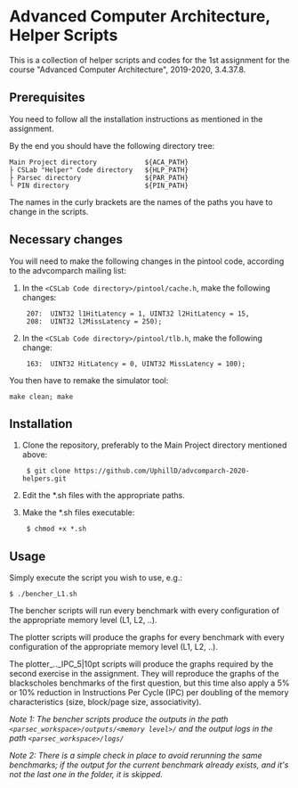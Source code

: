 # Advanced Computer Architecture, Helper Scripts

This is a collection of helper scripts and codes for the 1st assignment for the course "Advanced Computer Architecture", 2019-2020, 3.4.37.8.

## Prerequisites

You need to follow all the installation instructions as mentioned in the assignment.

By the end you should have the following directory tree:

    Main Project directory            ${ACA_PATH}
    ├ CSLab "Helper" Code directory   ${HLP_PATH}
    ├ Parsec directory                ${PAR_PATH}
    └ PIN directory                   ${PIN_PATH}

The names in the curly brackets are the names of the paths you have to change in the scripts.

## Necessary changes

You will need to make the following changes in the pintool code, according to the advcomparch mailing list:

1. In the `<CSLab Code directory>/pintool/cache.h`, make the following changes:

        207:  UINT32 l1HitLatency = 1, UINT32 l2HitLatency = 15,
        208:  UINT32 l2MissLatency = 250);

2. In the `<CSLab Code directory>/pintool/tlb.h`, make the following change:

        163:  UINT32 HitLatency = 0, UINT32 MissLatency = 100);

You then have to remake the simulator tool:

    make clean; make

## Installation

1. Clone the repository, preferably to the Main Project directory mentioned above:

        $ git clone https://github.com/UphillD/advcomparch-2020-helpers.git

2. Edit the \*.sh files with the appropriate paths.

3. Make the \*.sh files executable:

        $ chmod +x *.sh

## Usage

Simply execute the script you wish to use, e.g.:

    $ ./bencher_L1.sh

The bencher scripts will run every benchmark with every configuration of the appropriate memory level (L1, L2, ..).

The plotter scripts will produce the graphs for every benchmark with every configuration of the appropriate memory level (L1, L2, ..).

The plotter_.._IPC_5|10pt scripts will produce the graphs required by the second exercise in the assignment. They will reproduce the graphs of the blackscholes benchmarks of the first question, but this time also apply a 5% or 10% reduction in Instructions Per Cycle (IPC) per doubling of the memory characteristics (size, block/page size, associativity).

*Note 1: The bencher scripts produce the outputs in the path `<parsec_workspace>/outputs/<memory level>/` and the output logs in the path `<parsec_workspace>/logs/`*

*Note 2: There is a simple check in place to avoid rerunning the same benchmarks; if the output for the current benchmark already exists, and it's not the last one in the folder, it is skipped.*
